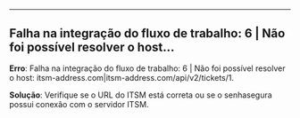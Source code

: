 ## 



---

## Falha na integração do fluxo de trabalho: 6 \| Não foi possível resolver o host...

**Erro**: Falha na integração do fluxo de trabalho: 6 \| Não foi possível resolver o host: itsm\-address.com\|itsm\-address.com/api/v2/tickets/1\.

**Solução**: Verifique se o URL do ITSM está correta ou se o senhasegura possui conexão com o servidor ITSM.

